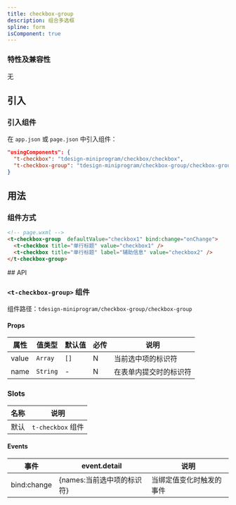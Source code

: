 ```yaml
---
title: checkbox-group
description: 组合多选框
spline: form
isComponent: true
---
```


### 特性及兼容性

无

## 引入

### 引入组件

在 `app.json` 或 `page.json` 中引入组件：

```json
"usingComponents": {
  "t-checkbox": "tdesign-miniprogram/checkbox/checkbox",
  "t-checkbox-group": "tdesign-miniprogram/checkbox-group/checkbox-group"
}
```

## 用法

### 组件方式

```html
<!-- page.wxml -->
<t-checkbox-group  defaultValue="checkbox1" bind:change="onChange">
  <t-checkbox title="单行标题" value="checkbox1" />
  <t-checkbox title="单行标题" label="辅助信息" value="checkbox2" />
</t-checkbox-group>
```

 <t-checkbox title="单行标题" value="checkbox1" defaultChecked="{{true}}"/>
## API

### `<t-checkbox-group>` 组件

组件路径：`tdesign-miniprogram/checkbox-group/checkbox-group`

#### Props

| 属性    | 值类型      | 默认值  | 必传 | 说明          |
|-------|----------|------|----|-------------|
| value | `Array`  | `[]` | N  | 当前选中项的标识符   |
| name  | `String` | -    | N  | 在表单内提交时的标识符 |

### Slots

| 名称 | 说明              |
|----|-----------------|
| 默认 | `t-checkbox` 组件 |

#### Events

| 事件          | event.detail      | 说明           |
|-------------|-------------------|--------------|
| bind:change | {names:当前选中项的标识符} | 当绑定值变化时触发的事件 |
